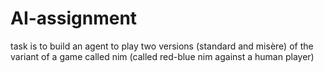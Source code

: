 # AI-assignment
task is to build an agent to play two versions (standard and misère) of  the variant of a game called nim (called red-blue nim against a human player)
